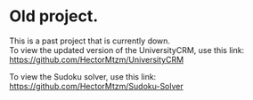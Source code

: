 # Old project.
This is a past project that is currently down.
<br>
To view the updated version of the UniversityCRM, use this link: <br>
https://github.com/HectorMtzm/UniversityCRM
<br> 

To view the Sudoku solver, use this link: <br>
https://github.com/HectorMtzm/Sudoku-Solver
